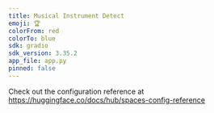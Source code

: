 ```yaml
---
title: Musical Instrument Detect
emoji: 🏆
colorFrom: red
colorTo: blue
sdk: gradio
sdk_version: 3.35.2
app_file: app.py
pinned: false
---
```


Check out the configuration reference at https://huggingface.co/docs/hub/spaces-config-reference
